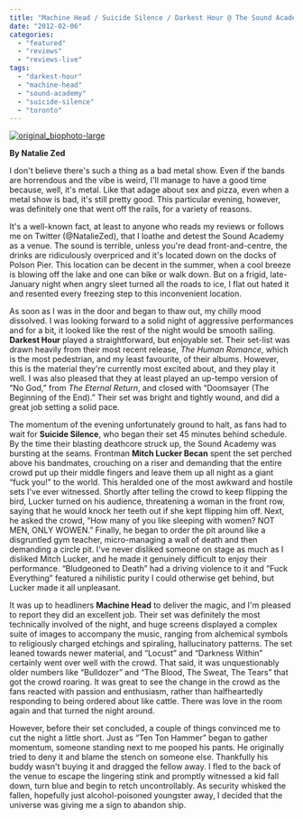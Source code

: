 ```yaml
---
title: "Machine Head / Suicide Silence / Darkest Hour @ The Sound Academy, Toronto ON, January 28th 2012"
date: "2012-02-06"
categories: 
  - "featured"
  - "reviews"
  - "reviews-live"
tags: 
  - "darkest-hour"
  - "machine-head"
  - "sound-academy"
  - "suicide-silence"
  - "toronto"
---
```


[![](http://www.hellbound.ca/wp-content/uploads/2012/02/original_biophoto-large-590x334.jpg "original_biophoto-large")](http://www.hellbound.ca/wp-content/uploads/2012/02/original_biophoto-large.jpg)

**By Natalie Zed**

I don't believe there's such a thing as a bad metal show. Even if the bands are horrendous and the vibe is weird, I'll manage to have a good time because, well, it's metal. Like that adage about sex and pizza, even when a metal show is bad, it's still pretty good. This particular evening, however, was definitely one that went off the rails, for a variety of reasons.

It's a well-known fact, at least to anyone who reads my reviews or follows me on Twitter (@NatalieZed), that I loathe and detest the Sound Academy as a venue. The sound is terrible, unless you're dead front-and-centre, the drinks are ridiculously overpriced and it's located down on the docks of Polson Pier. This location can be decent in the summer, when a cool breeze is blowing off the lake and one can bike or walk down. But on a frigid, late-January night when angry sleet turned all the roads to ice, I flat out hated it and resented every freezing step to this inconvenient location.

As soon as I was in the door and began to thaw out, my chilly mood dissolved. I was looking forward to a solid night of aggressive performances and for a bit, it looked like the rest of the night would be smooth sailing. **Darkest Hour** played a straightforward, but enjoyable set. Their set-list was drawn heavily from their most recent release, _The Human Romance_, which is the most pedestrian, and my least favourite, of their albums. However, this is the material they're currently most excited about, and they play it well. I was also pleased that they at least played an up-tempo version of “No God,” from _The Eternal Return_, and closed with “Doomsayer (The Beginning of the End).” Their set was bright and tightly wound, and did a great job setting a solid pace.

The momentum of the evening unfortunately ground to halt, as fans had to wait for **Suicide Silence**, who began their set 45 minutes behind schedule. By the time their blasting deathcore struck up, the Sound Academy was bursting at the seams. Frontman **Mitch Lucker Becan** spent the set perched above his bandmates, crouching on a riser and demanding that the entire crowd put up their middle fingers and leave them up all night as a giant “fuck you!” to the world. This heralded one of the most awkward and hostile sets I've ever witnessed. Shortly after telling the crowd to keep flipping the bird, Lucker turned on his audience, threatening a woman in the front row, saying that he would knock her teeth out if she kept flipping him off. Next, he asked the crowd, “How many of you like sleeping with women? NOT MEN, ONLY WOWEN.” Finally, he began to order the pit around like a disgruntled gym teacher, micro-managing a wall of death and then demanding a circle pit. I've never disliked someone on stage as much as I disliked Mitch Lucker, and he made it genuinely difficult to enjoy their performance. “Bludgeoned to Death” had a driving violence to it and “Fuck Everything” featured a nihilistic purity I could otherwise get behind, but Lucker made it all unpleasant.

It was up to headliners **Machine Head** to deliver the magic, and I'm pleased to report they did an excellent job. Their set was definitely the most technically involved of the night, and huge screens displayed a complex suite of images to accompany the music, ranging from alchemical symbols to religiously charged etchings and spiraling, hallucinatory patterns. The set leaned towards newer material, and “Locust” and “Darkness Within” certainly went over well with the crowd. That said, it was unquestionably older numbers like “Bulldozer” and “The Blood, The Sweat, The Tears” that got the crowd roaring. It was great to see the change in the crowd as the fans reacted with passion and enthusiasm, rather than halfheartedly responding to being ordered about like cattle. There was love in the room again and that turned the night around.

However, before their set concluded, a couple of things convinced me to cut the night a little short. Just as “Ten Ton Hammer” began to gather momentum, someone standing next to me pooped his pants. He originally tried to deny it and blame the stench on someone else. Thankfully his buddy wasn't buying it and dragged the fellow away. I fled to the back of the venue to escape the lingering stink and promptly witnessed a kid fall down, turn blue and begin to retch uncontrollably. As security whisked the fallen, hopefully just alcohol-poisoned youngster away, I decided that the universe was giving me a sign to abandon ship.
